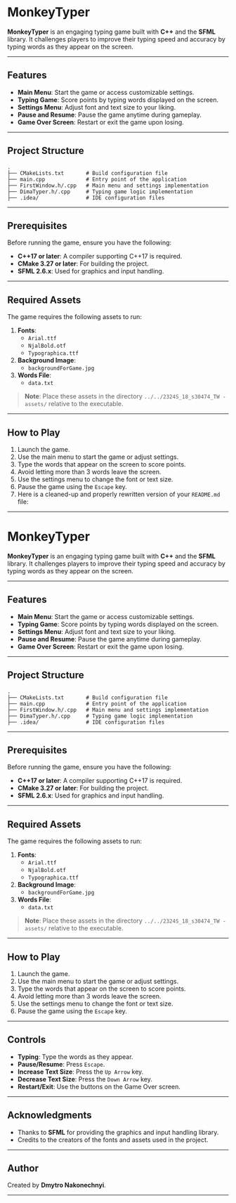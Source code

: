 # MonkeyTyper

**MonkeyTyper** is an engaging typing game built with **C++** and the **SFML** library. It challenges players to improve their typing speed and accuracy by typing words as they appear on the screen.

---

## Features

- **Main Menu**: Start the game or access customizable settings.
- **Typing Game**: Score points by typing words displayed on the screen.
- **Settings Menu**: Adjust font and text size to your liking.
- **Pause and Resume**: Pause the game anytime during gameplay.
- **Game Over Screen**: Restart or exit the game upon losing.

---

## Project Structure

```plaintext
.
├── CMakeLists.txt       # Build configuration file
├── main.cpp             # Entry point of the application
├── FirstWindow.h/.cpp   # Main menu and settings implementation
├── DimaTyper.h/.cpp     # Typing game logic implementation
├── .idea/               # IDE configuration files
```

---

## Prerequisites

Before running the game, ensure you have the following:

- **C++17 or later**: A compiler supporting C++17 is required.
- **CMake 3.27 or later**: For building the project.
- **SFML 2.6.x**: Used for graphics and input handling.

---

## Required Assets

The game requires the following assets to run:

1. **Fonts**:
   - `Arial.ttf`
   - `NjalBold.otf`
   - `Typographica.ttf`
2. **Background Image**:
   - `backgroundForGame.jpg`
3. **Words File**:
   - `data.txt`

> **Note**: Place these assets in the directory `../../2324S_18_s30474_TW - assets/` relative to the executable.

---

## How to Play

1. Launch the game.
2. Use the main menu to start the game or adjust settings.
3. Type the words that appear on the screen to score points.
4. Avoid letting more than 3 words leave the screen.
5. Use the settings menu to change the font or text size.
6. Pause the game using the `Escape` key.
7. Here is a cleaned-up and properly rewritten version of your `README.md` file:

---

# MonkeyTyper

**MonkeyTyper** is an engaging typing game built with **C++** and the **SFML** library. It challenges players to improve their typing speed and accuracy by typing words as they appear on the screen.

---

## Features

- **Main Menu**: Start the game or access customizable settings.
- **Typing Game**: Score points by typing words displayed on the screen.
- **Settings Menu**: Adjust font and text size to your liking.
- **Pause and Resume**: Pause the game anytime during gameplay.
- **Game Over Screen**: Restart or exit the game upon losing.

---

## Project Structure

```plaintext
.
├── CMakeLists.txt       # Build configuration file
├── main.cpp             # Entry point of the application
├── FirstWindow.h/.cpp   # Main menu and settings implementation
├── DimaTyper.h/.cpp     # Typing game logic implementation
├── .idea/               # IDE configuration files
```

---

## Prerequisites

Before running the game, ensure you have the following:

- **C++17 or later**: A compiler supporting C++17 is required.
- **CMake 3.27 or later**: For building the project.
- **SFML 2.6.x**: Used for graphics and input handling.

---

## Required Assets

The game requires the following assets to run:

1. **Fonts**:
   - `Arial.ttf`
   - `NjalBold.otf`
   - `Typographica.ttf`
2. **Background Image**:
   - `backgroundForGame.jpg`
3. **Words File**:
   - `data.txt`

> **Note**: Place these assets in the directory `../../2324S_18_s30474_TW - assets/` relative to the executable.

---

## How to Play

1. Launch the game.
2. Use the main menu to start the game or adjust settings.
3. Type the words that appear on the screen to score points.
4. Avoid letting more than 3 words leave the screen.
5. Use the settings menu to change the font or text size.
6. Pause the game using the `Escape` key.

---

## Controls

- **Typing**: Type the words as they appear.
- **Pause/Resume**: Press `Escape`.
- **Increase Text Size**: Press the `Up Arrow` key.
- **Decrease Text Size**: Press the `Down Arrow` key.
- **Restart/Exit**: Use the buttons on the Game Over screen.

---

## Acknowledgments

- Thanks to **SFML** for providing the graphics and input handling library.
- Credits to the creators of the fonts and assets used in the project.

---

## Author

Created by **Dmytro Nakonechnyi**.

---
